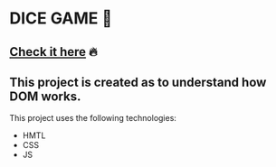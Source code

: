 # DICE GAME 🎲
## [Check it here]( https://sehbaz.github.io/dice-game/) :fire:
## This project is created as to understand how DOM works.

This project uses the following technologies:

- HMTL
- CSS
- JS
